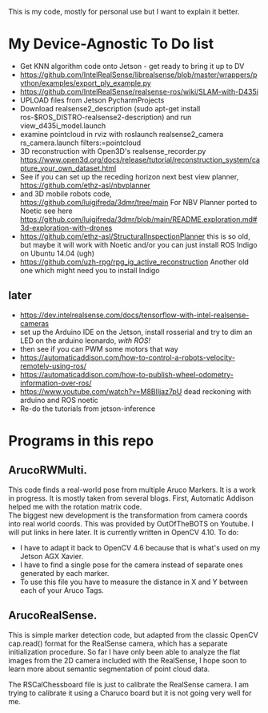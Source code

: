 This is my code, mostly for personal use but I want to explain it better.
# My Device-Agnostic To Do list
- Get KNN algorithm code onto Jetson - get ready to bring it up to DV
- https://github.com/IntelRealSense/librealsense/blob/master/wrappers/python/examples/export_ply_example.py
- https://github.com/IntelRealSense/realsense-ros/wiki/SLAM-with-D435i
- UPLOAD files from Jetson PycharmProjects
- Download realsense2_description (sudo apt-get install ros-$ROS_DISTRO-realsense2-description) and run view_d435i_model.launch
- examine pointcloud in rviz with roslaunch realsense2_camera rs_camera.launch filters:=pointcloud
- 3D reconstruction with Open3D's realsense_recorder.py https://www.open3d.org/docs/release/tutorial/reconstruction_system/capture_your_own_dataset.html
- See if you can set up the receding horizon next best view planner, https://github.com/ethz-asl/nbvplanner
- and 3D mobile robots code, https://github.com/luigifreda/3dmr/tree/main  For NBV Planner ported to Noetic see here https://github.com/luigifreda/3dmr/blob/main/README.exploration.md#3d-exploration-with-drones
- https://github.com/ethz-asl/StructuralInspectionPlanner  this is so old, but maybe it will work with Noetic and/or you can just install ROS Indigo on Ubuntu 14.04 (ugh)
- https://github.com/uzh-rpg/rpg_ig_active_reconstruction Another old one which might need you to install Indigo

## later
- https://dev.intelrealsense.com/docs/tensorflow-with-intel-realsense-cameras
- set up the Arduino IDE on the Jetson, install rosserial and try to dim an LED on the arduino leonardo, *with ROS!* 
- then see if you can PWM some motors that way
- https://automaticaddison.com/how-to-control-a-robots-velocity-remotely-using-ros/
- https://automaticaddison.com/how-to-publish-wheel-odometry-information-over-ros/
- https://www.youtube.com/watch?v=M8BlIjaz7pU dead reckoning with arduino and ROS noetic
- Re-do the tutorials from jetson-inference

# Programs in this repo
## ArucoRWMulti.  
This code finds a real-world pose from multiple Aruco Markers.  It is a work in progress. It is mostly taken from several blogs.  First, Automatic Addison helped me with the rotation matrix code.  
The biggest new development is the transformation from camera coords into real world coords.  This was provided by OutOfTheBOTS on Youtube.  I will put links in here later.
It is currently written in OpenCV 4.10. 
To do: 
- I have to adapt it back to OpenCV 4.6 because that is what's used on my Jetson AGX Xavier.
- I have to find a single pose for the camera instead of separate ones generated by each marker.
- To use this file you have to measure the distance in X and Y between each of your Aruco Tags.

## ArucoRealSense.  
This is simple marker detection code, but adapted from the classic OpenCV cap.read() format for the RealSense camera, which has a separate initialization procedure.
So far I have only been able to analyze the flat images from the 2D camera included with the RealSense, 
I hope soon to learn more about semantic segmentation of point cloud data.

The RSCalChessboard file is just to calibrate the RealSense camera. I am trying to calibrate it using a Charuco board but it is not going very well for me.


